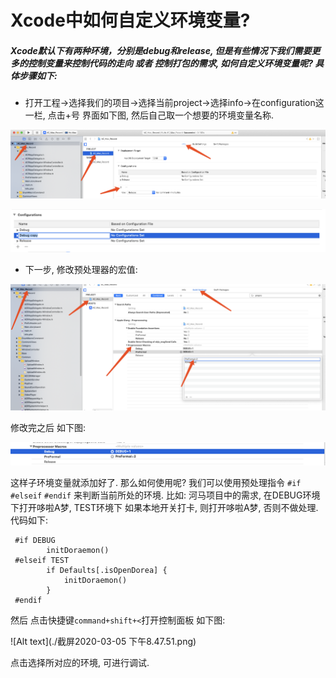 # Xcode中如何自定义环境变量?


##### Xcode默认下有两种环境，分别是debug和release, 但是有些情况下我们需要更多的控制变量来控制代码的走向 或者 控制打包的需求, 如何自定义环境变量呢? 具体步骤如下:
- 打开工程->选择我们的项目->选择当前project->选择info->在configuration这一栏, 点击+号
界面如下图, 然后自己取一个想要的环境变量名称.

![Alt text](./1583411468923.png)

![Alt text](./1583411537710.png)

- 下一步, 修改预处理器的宏值:

![Alt text](./1583411806182.png)

修改完之后 如下图:

![Alt text](./1583411857460.png)

这样子环境变量就添加好了. 那么如何使用呢?
我们可以使用预处理指令 `#if` `#elseif` `#endif` 来判断当前所处的环境. 
比如: 河马项目中的需求, 在DEBUG环境下打开哆啦A梦, TEST环境下 如果本地开关打卡, 则打开哆啦A梦, 否则不做处理. 代码如下:
```
 #if DEBUG
        initDoraemon()
 #elseif TEST
        if Defaults[.isOpenDorea] {
            initDoraemon()
        }
 #endif
```
然后 点击快捷键`command+shift+<`打开控制面板  如下图: 

![Alt text](./截屏2020-03-05 下午8.47.51.png)

点击选择所对应的环境, 可进行调试.
